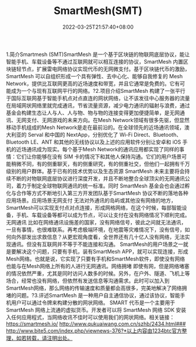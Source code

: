 ﻿---
weight: 
title: "SmartMesh(SMT)"
description: "Smartmesh (SMT)SmartMesh 是一个基于区块链的物联网底层协议，能让智能手机、车载设备等不通过互联网就可以相互连接的协议，SmartMesh 内置区块链轻节点，扩展雷电网络协议实现代..."
date: 2022-03-25T21:57:40+08:00
lastmod: 2022-03-25T16:45:40+08:00
draft: false
authors: ["Metabd"]
featuredImage: "smartmeshsmt.webp"
link: ""
tags: ["数字代币","SmartMesh(SMT)"]
categories: ["navigation"]
navigation: ["数字代币"]
lightgallery: true
toc: true
pinned: false
recommend: false
recommend1: false
---
1.简介Smartmesh (SMT)SmartMesh 是一个基于区块链的物联网底层协议，能让智能手机、车载设备等不通过互联网就可以相互连接的协议，SmartMesh 内置区块链轻节点，扩展雷电网络协议实现代币的无网微支付。基于区块链代币的激励，SmartMesh 可以自组织形成一个具有弹性、去中心化、能够自我修复的 Mesh Network，提供比互联网更高的近场速度和带宽，并且它通常是免费的。它有可能成为一个与现有互联网平行的网络。?2.项目介绍SmartMesh 构建了一张平行于国际互联网基于智能手机点对点直连的网状网络，让不该发往中心服务器的流量在局域网状网络里就完成通讯，节省流量资源，减少电力通讯的辐射与浪费，通过基金会构建生态让人与人、人与物、物与物的连接变得更加便捷简单，是无网通讯、无网支付、无网游戏的未来方向。在Mesh Network领域有很多先驱，但显然移动手机组成的Mesh Network是走在最前沿的。在全球领先的近场通讯领域，澳大利亚的 Serval 和中国的 NextApp，分别优化了 Wi-Fi Direct、Bluetooth、Bluetooth LE、ANT 和其他的无线协议以及上述的应用软件分别让安卓和 iOS 手机的近场通讯成为现实。每个基于Mesh Network的通讯应用都实现了同样的事情：它们让你能够在没有 SIM 卡的情况下和其他人保持沟通。它们的用户场景可能稍微不同，有的侧重聊天，有的侧重研究，有的侧重社交，但他们一起拥有千万级别的用户群体。基于已有的技术优势以及生态资源 SmartMesh 未来主要将会持续不断的对物联网底层协议进行深度开发，并且不断地整合全球顶尖的无网通讯公司，着力于制定全球物联网通讯的统一标准。同时 SmartMesh 基金会也会通过孵化与合作等方式不断地引入第三方开发团队基于SmartMesh 协议不断的落地各种应用场景。应用场景无网支付
无法对外通讯的岛屿或其他没有网络的地方，SmartMesh可以实现支付点对点连接，形成网格网络，在这个时候，每部智能设备，手机、车载设备等都可以成为节点，可以让支付在没有网络情况下顺利完成。无网通讯
比如在网络通讯设施差的国家，没有网络信号，彼此之间就无法通讯，一旦有事情，也很难联系。再考虑极端环境，在地震等灾难情况下，没有信号，如何向外部发出求救信息？从更宏观角度看，全世界还有几十亿人没有网络，无法实现通讯。但没有互联网并不等于不能连接和沟通。 SmartMesh的用户场景之一就是要解决这个问题，只要有手机，装有SmartMesh APP，就可以实现连接，形成Mesh网络。也就是说，它实现了只要有手机和SmartMesh软件，即使没有网络也能与在Mesh网络上所有的人进行无网通讯。网络拥堵
即使有网，但是网络堵塞的情况依然严重，尤其是同时访问人数多的时候。另外，在户外、隧道、飞机上等场合，经常也没有网络，但依然有发送信息等沟通需求。此时可以加入到SmartMesh网络，那么网络的传输速度和质量都会高很多，完美地解决了网络拥堵的问题。?3.评述SmartMesh 是一种用户自主通信协议，通过该协议，智能手机用户可以通过令牌来构建分散的网状网络。 SMART 代币是一个主要用于 SmartMesh 网络上流通的虚拟货币。开发者可以将 SmartMesh 网络 SDK 安装入任何应用程式，当网络收讯不佳时可以使用我们的网状网络。相关链接：https://smartmesh.io/
http://www.qukuaiwang.com.cn/szhb/2434.html###
http://www.bite5.com/index.php/viewnews-376?*以上内容由1234btc官方整理，如若转载，请注明出处。
